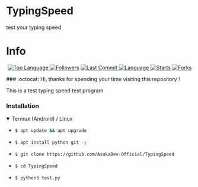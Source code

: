 # TypingSpeed
test your typing speed

# Info

<p align="center">

 <a href="https://github.com/AsukaDev-Official">
    <img alt="Top Language" src="https://img.shields.io/github/languages/top/AsukaDev-Official/TypingSpeed.svg"/>
  </a>
<a href="https://github.com/AsukaDev-Official/followers">
  <img title="Followers" src="https://img.shields.io/github/followers/AsukaDev-Official?label=Followers&color=blue&style=flat-square"></a>
<a href="https://github.com/AsukaDev-Official/TypingSpeed/stargazers/">
<a href="https://github.com/AsukaDev-Official">
  <img alt="Last Commit" src="https://img.shields.io/github/last-commit/AsukaDev-Official/TypingSpeed.svg"/>
</a>
<a href="https://github.com/AsukaDev-Official">
  <img alt="Language" src="https://img.shields.io/github/languages/count/AsukaDev-Official/TypingSpeed.svg"/>
</a>
<a href="https://github.com/AsukaDev-Official">
  <img alt="Starts" src="https://img.shields.io/github/stars/AsukaDev-Official/TypingSpeed.svg"/>
</a>
<a href="https://github.com/AsukaDev-Official">
  <img alt="Forks" src="https://img.shields.io/github/forks/AsukaDev-Official/TypingSpeed.svg"/>
</a>
</div>
</p>
### :octocat: Hi, thanks for spending your time visiting this repository !

This is a test typing speed test program


### Installation

  <details open>
  <summary>Termux (Android) / Linux</summary>

  - ```bash
    $ apt update && apt upgrade
    ```

  - ```bash
    $ apt install python git -y
    ```

  - ```bash
    $ git clone https://github.com/AsukaDev-Official/TypingSpeed
    ```

  - ```bash
    $ cd TypingSpeed
    ```

  - ```bash
    $ python3 test.py
    ```
